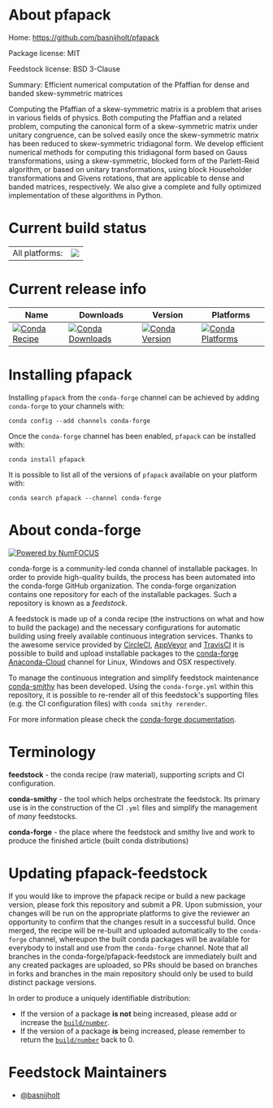 About pfapack
=============

Home: https://github.com/basnijholt/pfapack

Package license: MIT

Feedstock license: BSD 3-Clause

Summary: Efficient numerical computation of the Pfaffian for dense and banded skew-symmetric matrices

Computing the Pfaffian of a skew-symmetric matrix is a problem that arises in various fields of physics.
Both computing the Pfaffian and a related problem, computing the canonical form of a skew-symmetric matrix
under unitary congruence, can be solved easily once the skew-symmetric matrix has been reduced to
skew-symmetric tridiagonal form. We develop efficient numerical methods for computing this tridiagonal
form based on Gauss transformations, using a skew-symmetric, blocked form of the Parlett-Reid algorithm,
or based on unitary transformations, using block Householder transformations and Givens rotations,
that are applicable to dense and banded matrices, respectively. We also give a complete and fully
optimized implementation of these algorithms in Python.


Current build status
====================


<table><tr><td>All platforms:</td>
    <td>
      <a href="https://dev.azure.com/conda-forge/feedstock-builds/_build/latest?definitionId=9190&branchName=master">
        <img src="https://dev.azure.com/conda-forge/feedstock-builds/_apis/build/status/pfapack-feedstock?branchName=master">
      </a>
    </td>
  </tr>
</table>

Current release info
====================

| Name | Downloads | Version | Platforms |
| --- | --- | --- | --- |
| [![Conda Recipe](https://img.shields.io/badge/recipe-pfapack-green.svg)](https://anaconda.org/conda-forge/pfapack) | [![Conda Downloads](https://img.shields.io/conda/dn/conda-forge/pfapack.svg)](https://anaconda.org/conda-forge/pfapack) | [![Conda Version](https://img.shields.io/conda/vn/conda-forge/pfapack.svg)](https://anaconda.org/conda-forge/pfapack) | [![Conda Platforms](https://img.shields.io/conda/pn/conda-forge/pfapack.svg)](https://anaconda.org/conda-forge/pfapack) |

Installing pfapack
==================

Installing `pfapack` from the `conda-forge` channel can be achieved by adding `conda-forge` to your channels with:

```
conda config --add channels conda-forge
```

Once the `conda-forge` channel has been enabled, `pfapack` can be installed with:

```
conda install pfapack
```

It is possible to list all of the versions of `pfapack` available on your platform with:

```
conda search pfapack --channel conda-forge
```


About conda-forge
=================

[![Powered by NumFOCUS](https://img.shields.io/badge/powered%20by-NumFOCUS-orange.svg?style=flat&colorA=E1523D&colorB=007D8A)](http://numfocus.org)

conda-forge is a community-led conda channel of installable packages.
In order to provide high-quality builds, the process has been automated into the
conda-forge GitHub organization. The conda-forge organization contains one repository
for each of the installable packages. Such a repository is known as a *feedstock*.

A feedstock is made up of a conda recipe (the instructions on what and how to build
the package) and the necessary configurations for automatic building using freely
available continuous integration services. Thanks to the awesome service provided by
[CircleCI](https://circleci.com/), [AppVeyor](https://www.appveyor.com/)
and [TravisCI](https://travis-ci.com/) it is possible to build and upload installable
packages to the [conda-forge](https://anaconda.org/conda-forge)
[Anaconda-Cloud](https://anaconda.org/) channel for Linux, Windows and OSX respectively.

To manage the continuous integration and simplify feedstock maintenance
[conda-smithy](https://github.com/conda-forge/conda-smithy) has been developed.
Using the ``conda-forge.yml`` within this repository, it is possible to re-render all of
this feedstock's supporting files (e.g. the CI configuration files) with ``conda smithy rerender``.

For more information please check the [conda-forge documentation](https://conda-forge.org/docs/).

Terminology
===========

**feedstock** - the conda recipe (raw material), supporting scripts and CI configuration.

**conda-smithy** - the tool which helps orchestrate the feedstock.
                   Its primary use is in the construction of the CI ``.yml`` files
                   and simplify the management of *many* feedstocks.

**conda-forge** - the place where the feedstock and smithy live and work to
                  produce the finished article (built conda distributions)


Updating pfapack-feedstock
==========================

If you would like to improve the pfapack recipe or build a new
package version, please fork this repository and submit a PR. Upon submission,
your changes will be run on the appropriate platforms to give the reviewer an
opportunity to confirm that the changes result in a successful build. Once
merged, the recipe will be re-built and uploaded automatically to the
`conda-forge` channel, whereupon the built conda packages will be available for
everybody to install and use from the `conda-forge` channel.
Note that all branches in the conda-forge/pfapack-feedstock are
immediately built and any created packages are uploaded, so PRs should be based
on branches in forks and branches in the main repository should only be used to
build distinct package versions.

In order to produce a uniquely identifiable distribution:
 * If the version of a package **is not** being increased, please add or increase
   the [``build/number``](https://conda.io/docs/user-guide/tasks/build-packages/define-metadata.html#build-number-and-string).
 * If the version of a package **is** being increased, please remember to return
   the [``build/number``](https://conda.io/docs/user-guide/tasks/build-packages/define-metadata.html#build-number-and-string)
   back to 0.

Feedstock Maintainers
=====================

* [@basnijholt](https://github.com/basnijholt/)

